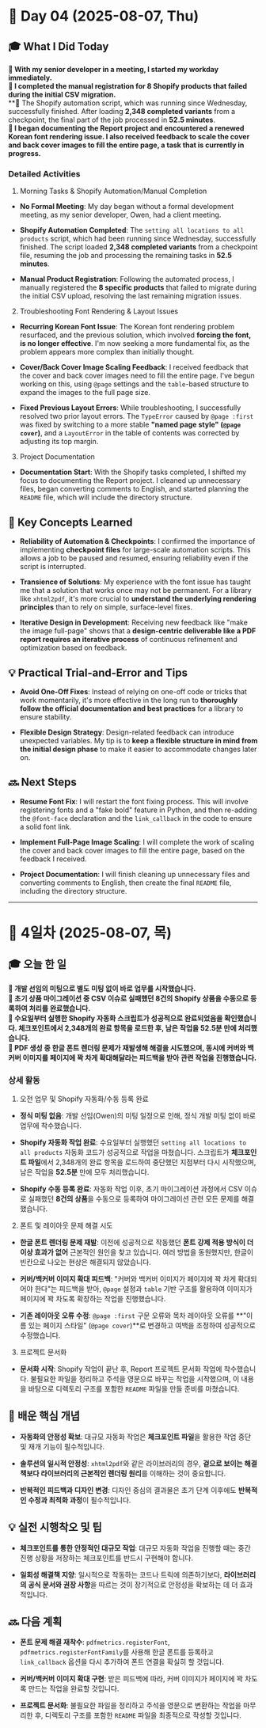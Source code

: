 # 📅 Day 04 (2025-08-07, Thu)

## 🎓 What I Did Today

**📌 With my senior developer in a meeting, I started my workday immediately.**  
**📌 I completed the manual registration for **8 Shopify products** that failed during the initial CSV migration.**   
**📌 The Shopify automation script, which was running since Wednesday, successfully finished. After loading **2,348 completed variants** from a checkpoint, the final part of the job processed in **52.5 minutes**.  
**📌 I began documenting the Report project and encountered a renewed Korean font rendering issue. I also received feedback to scale the cover and back cover images to fill the entire page, a task that is currently in progress.**  

### Detailed Activities

1. Morning Tasks & Shopify Automation/Manual Completion

-   **No Formal Meeting**: My day began without a formal development meeting, as my senior developer, Owen, had a client meeting.
    
-   **Shopify Automation Completed**: The `setting all locations to all products` script, which had been running since Wednesday, successfully finished. The script loaded **2,348 completed variants** from a checkpoint file, resuming the job and processing the remaining tasks in **52.5 minutes**.
    
-   **Manual Product Registration**: Following the automated process, I manually registered the **8 specific products** that failed to migrate during the initial CSV upload, resolving the last remaining migration issues.
    

2. Troubleshooting Font Rendering & Layout Issues

-   **Recurring Korean Font Issue**: The Korean font rendering problem resurfaced, and the previous solution, which involved **forcing the font, is no longer effective**. I'm now seeking a more fundamental fix, as the problem appears more complex than initially thought.
    
-   **Cover/Back Cover Image Scaling Feedback**: I received feedback that the cover and back cover images need to fill the entire page. I've begun working on this, using `@page` settings and the `table`-based structure to expand the images to the full page size.
    
-   **Fixed Previous Layout Errors**: While troubleshooting, I successfully resolved two prior layout errors. The `TypeError` caused by `@page :first` was fixed by switching to a more stable **"named page style" (`@page cover`)**, and a `LayoutError` in the table of contents was corrected by adjusting its top margin.
    

3. Project Documentation

-   **Documentation Start**: With the Shopify tasks completed, I shifted my focus to documenting the Report project. I cleaned up unnecessary files, began converting comments to English, and started planning the `README` file, which will include the directory structure.

## 🧠 Key Concepts Learned

-   **Reliability of Automation & Checkpoints**: I confirmed the importance of implementing **checkpoint files** for large-scale automation scripts. This allows a job to be paused and resumed, ensuring reliability even if the script is interrupted.
    
-   **Transience of Solutions**: My experience with the font issue has taught me that a solution that works once may not be permanent. For a library like `xhtml2pdf`, it's more crucial to **understand the underlying rendering principles** than to rely on simple, surface-level fixes.
    
-   **Iterative Design in Development**: Receiving new feedback like "make the image full-page" shows that a **design-centric deliverable like a PDF report requires an iterative process** of continuous refinement and optimization based on feedback.

## 💡 Practical Trial-and-Error and Tips

-   **Avoid One-Off Fixes**: Instead of relying on one-off code or tricks that work momentarily, it's more effective in the long run to **thoroughly follow the official documentation and best practices** for a library to ensure stability.
    
-   **Flexible Design Strategy**: Design-related feedback can introduce unexpected variables. My tip is to **keep a flexible structure in mind from the initial design phase** to make it easier to accommodate changes later on.

## 🔜 Next Steps

-   **Resume Font Fix**: I will restart the font fixing process. This will involve registering fonts and a "fake bold" feature in Python, and then re-adding the `@font-face` declaration and the `link_callback` in the code to ensure a solid font link.
    
-   **Implement Full-Page Image Scaling**: I will complete the work of scaling the cover and back cover images to fill the entire page, based on the feedback I received.
    
-   **Project Documentation**: I will finish cleaning up unnecessary files and converting comments to English, then create the final `README` file, including the directory structure.

----------

# 📅 4일차 (2025-08-07, 목)

## 🎓 오늘 한 일

**📌 개발 선임의 미팅으로 별도 미팅 없이 바로 업무를 시작했습니다.**  
**📌 초기 상품 마이그레이션 중 CSV 이슈로 실패했던 **8건의 Shopify 상품**을 수동으로 등록하여 처리를 완료했습니다.**  
**📌 수요일부터 실행한 Shopify 자동화 스크립트가 성공적으로 완료되었음을 확인했습니다. **체크포인트에서 2,348개의 완료 항목을 로드**한 후, 남은 작업을 **52.5분 만에** 처리했습니다.**  
**📌 PDF 생성 중 한글 폰트 렌더링 문제가 재발생해 해결을 시도했으며, 동시에 커버와 백커버 이미지를 페이지에 꽉 차게 확대해달라는 피드백을 받아 관련 작업을 진행했습니다.**  

### 상세 활동

1. 오전 업무 및 Shopify 자동화/수동 등록 완료

-   **정식 미팅 없음**: 개발 선임(Owen)의 미팅 일정으로 인해, 정식 개발 미팅 없이 바로 업무에 착수했습니다.
    
-   **Shopify 자동화 작업 완료**: 수요일부터 실행했던 `setting all locations to all products` 자동화 코드가 성공적으로 작업을 마쳤습니다. 스크립트가 **체크포인트 파일**에서 2,348개의 완료 항목을 로드하여 중단했던 지점부터 다시 시작했으며, 남은 작업을 **52.5분** 만에 모두 처리했습니다.
    
-   **Shopify 수동 등록 완료**: 자동화 작업 이후, 초기 마이그레이션 과정에서 CSV 이슈로 실패했던 **8건의 상품**을 수동으로 등록하여 마이그레이션 관련 모든 문제를 해결했습니다.
    

2. 폰트 및 레이아웃 문제 해결 시도

-   **한글 폰트 렌더링 문제 재발**: 이전에 성공적으로 작동했던 **폰트 강제 적용 방식이 더 이상 효과가 없어** 근본적인 원인을 찾고 있습니다. 여러 방법을 동원했지만, 한글이 빈칸으로 나오는 현상은 해결되지 않았습니다.
    
-   **커버/백커버 이미지 확대 피드백**: "커버와 백커버 이미지가 페이지에 꽉 차게 확대되어야 한다"는 피드백을 받아,  `@page` 설정과 `table` 기반 구조를 활용하여 이미지가 페이지에 꽉 차도록 확장하는 작업을 진행했습니다.
    
-   **기존 레이아웃 오류 수정**:  `@page :first` 구문 오류와 목차 레이아웃 오류를 **"이름 있는 페이지 스타일" (`@page cover`)**로 변경하고 여백을 조정하여 성공적으로 수정했습니다.
    

3. 프로젝트 문서화

-   **문서화 시작**: Shopify 작업이 끝난 후, Report 프로젝트 문서화 작업에 착수했습니다. 불필요한 파일을 정리하고 주석을 영문으로 바꾸는 작업을 시작했으며, 이 내용을 바탕으로 디렉토리 구조를 포함한 `README` 파일을 만들 준비를 마쳤습니다.

## 🧠 배운 핵심 개념

-   **자동화의 안정성 확보**: 대규모 자동화 작업은 **체크포인트 파일**을 활용한 작업 중단 및 재개 기능이 필수적입니다.
    
-   **솔루션의 일시적 안정성**:  `xhtml2pdf`와 같은 라이브러리의 경우,  **겉으로 보이는 해결책보다 라이브러리의 근본적인 렌더링 원리**를 이해하는 것이 중요합니다.
    
-   **반복적인 피드백과 디자인 변경**: 디자인 중심의 결과물은 초기 단계 이후에도 **반복적인 수정과 최적화 과정**이 필수적입니다.

## 💡 실전 시행착오 및 팁

-   **체크포인트를 통한 안정적인 대규모 작업**: 대규모 자동화 작업을 진행할 때는 중간 진행 상황을 저장하는 체크포인트를 반드시 구현해야 합니다.
    
-   **일회성 해결책 지양**: 일시적으로 작동하는 코드나 트릭에 의존하기보다,  **라이브러리의 공식 문서와 권장 사항**을 따르는 것이 장기적으로 안정성을 확보하는 데 더 효과적입니다.

## 🔜 다음 계획

-   **폰트 문제 해결 재착수**:  `pdfmetrics.registerFont`,  `pdfmetrics.registerFontFamily`를 사용해 한글 폰트를 등록하고 `link_callback` 옵션을 다시 추가하여 폰트 연결을 확실히 할 것입니다.
    
-   **커버/백커버 이미지 확대 구현**: 받은 피드백에 따라, 커버 이미지가 페이지에 꽉 차도록 만드는 작업을 완료할 것입니다.
    
-   **프로젝트 문서화**: 불필요한 파일을 정리하고 주석을 영문으로 변환하는 작업을 마무리한 후, 디렉토리 구조를 포함한 `README` 파일을 최종적으로 작성할 것입니다.
    

